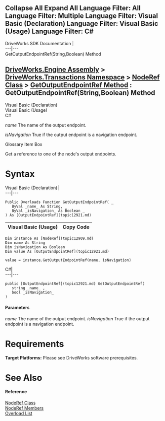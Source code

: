 Collapse All Expand All Language Filter: All  Language Filter: Multiple  Language Filter: Visual Basic (Declaration) Language Filter: Visual Basic (Usage) Language Filter: C#  
---  
DriveWorks SDK Documentation  |   
---|---  
GetOutputEndpointRef(String,Boolean) Method   
  
[DriveWorks.Engine Assembly](topic2156.md) > [DriveWorks.Transactions Namespace](topic12835.md) > [NodeRef Class](topic12909.md) > [GetOutputEndpointRef Method](topic12916.md) : GetOutputEndpointRef(String,Boolean) Method  
---  
  
Visual Basic (Declaration)    
Visual Basic (Usage)    
C# 

_name_
    The name of the output endpoint.

_isNavigation_
    True if the output endpoint is a navigation endpoint.

Glossary Item Box

Get a reference to one of the node's output endpoints. 

# Syntax

Visual Basic (Declaration)|   
---|---  
      
    
    Public Overloads Function GetOutputEndpointRef( _
       ByVal _name_ As String, _
       ByVal _isNavigation_ As Boolean _
    ) As [OutputEndpointRef](topic12921.md)  
  
Visual Basic (Usage)| Copy Code  
---|---  
      
    
    Dim instance As [NodeRef](topic12909.md)
    Dim name As String
    Dim isNavigation As Boolean
    Dim value As [OutputEndpointRef](topic12921.md)
     
    value = instance.GetOutputEndpointRef(name, isNavigation)  
  
C#|   
---|---  
      
    
    public [OutputEndpointRef](topic12921.md) GetOutputEndpointRef( 
       string _name_ ,
       bool _isNavigation_
    )  
  
#### Parameters

 _name_
    The name of the output endpoint.
_isNavigation_
    True if the output endpoint is a navigation endpoint.

# Requirements

**Target Platforms:** Please see DriveWorks software prerequisites.

# See Also

#### Reference

[NodeRef Class](topic12909.md)   
[NodeRef Members](topic12910.md)   
[Overload List](topic12916.md)


